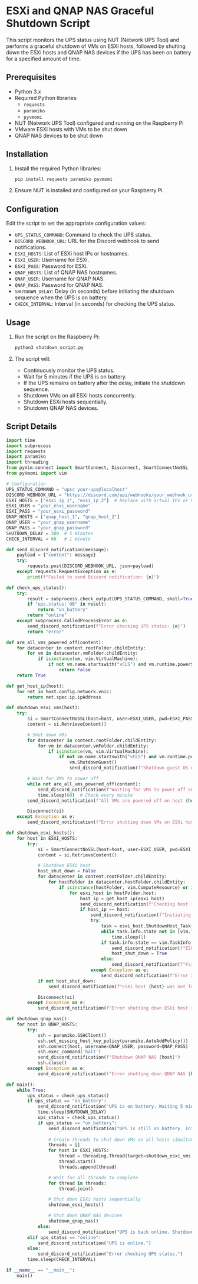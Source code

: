 
# ESXi and QNAP NAS Graceful Shutdown Script

This script monitors the UPS status using NUT (Network UPS Tool) and performs a graceful shutdown of VMs on ESXi hosts, followed by shutting down the ESXi hosts and QNAP NAS devices if the UPS has been on battery for a specified amount of time.

## Prerequisites

- Python 3.x
- Required Python libraries:
  - `requests`
  - `paramiko`
  - `pyvmomi`
- NUT (Network UPS Tool) configured and running on the Raspberry Pi
- VMware ESXi hosts with VMs to be shut down
- QNAP NAS devices to be shut down

## Installation

1. Install the required Python libraries:
   ```sh
   pip install requests paramiko pyvmomi
   ```

2. Ensure NUT is installed and configured on your Raspberry Pi.

## Configuration

Edit the script to set the appropriate configuration values:

- `UPS_STATUS_COMMAND`: Command to check the UPS status.
- `DISCORD_WEBHOOK_URL`: URL for the Discord webhook to send notifications.
- `ESXI_HOSTS`: List of ESXi host IPs or hostnames.
- `ESXI_USER`: Username for ESXi.
- `ESXI_PASS`: Password for ESXi.
- `QNAP_HOSTS`: List of QNAP NAS hostnames.
- `QNAP_USER`: Username for QNAP NAS.
- `QNAP_PASS`: Password for QNAP NAS.
- `SHUTDOWN_DELAY`: Delay (in seconds) before initiating the shutdown sequence when the UPS is on battery.
- `CHECK_INTERVAL`: Interval (in seconds) for checking the UPS status.

## Usage

1. Run the script on the Raspberry Pi:
   ```sh
   python3 shutdown_script.py
   ```

2. The script will:
   - Continuously monitor the UPS status.
   - Wait for 5 minutes if the UPS is on battery.
   - If the UPS remains on battery after the delay, initiate the shutdown sequence.
   - Shutdown VMs on all ESXi hosts concurrently.
   - Shutdown ESXi hosts sequentially.
   - Shutdown QNAP NAS devices.

## Script Details

```python
import time
import subprocess
import requests
import paramiko
import threading
from pyVim.connect import SmartConnect, Disconnect, SmartConnectNoSSL
from pyVmomi import vim

# Configuration
UPS_STATUS_COMMAND = "upsc your-ups@localhost"
DISCORD_WEBHOOK_URL = "https://discord.com/api/webhooks/your_webhook_url"
ESXI_HOSTS = ["esxi_ip_1", "exsi_ip_2"]  # Replace with actual IPs or hostnames
ESXI_USER = "your_esxi_username"
ESXI_PASS = "your_esxi_password"
QNAP_HOSTS = ["qnap_host_1", "qnap_host_2"]
QNAP_USER = "your_qnap_username"
QNAP_PASS = "your_qnap_password"
SHUTDOWN_DELAY = 300  # 5 minutes
CHECK_INTERVAL = 60   # 1 minute

def send_discord_notification(message):
    payload = {"content": message}
    try:
        requests.post(DISCORD_WEBHOOK_URL, json=payload)
    except requests.RequestException as e:
        print(f"Failed to send Discord notification: {e}")

def check_ups_status():
    try:
        result = subprocess.check_output(UPS_STATUS_COMMAND, shell=True).decode('utf-8')
        if "ups.status: OB" in result:
            return "on_battery"
        return "online"
    except subprocess.CalledProcessError as e:
        send_discord_notification(f"Error checking UPS status: {e}")
        return "error"

def are_all_vms_powered_off(content):
    for datacenter in content.rootFolder.childEntity:
        for vm in datacenter.vmFolder.childEntity:
            if isinstance(vm, vim.VirtualMachine):
                if not vm.name.startswith("vCLS") and vm.runtime.powerState == vim.VirtualMachinePowerState.poweredOn:
                    return False
    return True

def get_host_ip(host):
    for net in host.config.network.vnic:
        return net.spec.ip.ipAddress

def shutdown_esxi_vms(host):
    try:
        si = SmartConnectNoSSL(host=host, user=ESXI_USER, pwd=ESXI_PASS)
        content = si.RetrieveContent()

        # Shut down VMs
        for datacenter in content.rootFolder.childEntity:
            for vm in datacenter.vmFolder.childEntity:
                if isinstance(vm, vim.VirtualMachine):
                    if not vm.name.startswith("vCLS") and vm.runtime.powerState == vim.VirtualMachinePowerState.poweredOn:
                        vm.ShutdownGuest()
                        send_discord_notification(f"Shutdown guest OS on VM {vm.name} on host {host}")

        # Wait for VMs to power off
        while not are_all_vms_powered_off(content):
            send_discord_notification(f"Waiting for VMs to power off on host {host}")
            time.sleep(60)  # Check every minute
        send_discord_notification(f"All VMs are powered off on host {host}")

        Disconnect(si)
    except Exception as e:
        send_discord_notification(f"Error shutting down VMs on ESXi host {host}: {e}")

def shutdown_esxi_hosts():
    for host in ESXI_HOSTS:
        try:
            si = SmartConnectNoSSL(host=host, user=ESXI_USER, pwd=ESXI_PASS)
            content = si.RetrieveContent()

            # Shutdown ESXi host
            host_shut_down = False
            for datacenter in content.rootFolder.childEntity:
                for hostFolder in datacenter.hostFolder.childEntity:
                    if isinstance(hostFolder, vim.ComputeResource) or isinstance(hostFolder, vim.ClusterComputeResource):
                        for esxi_host in hostFolder.host:
                            host_ip = get_host_ip(esxi_host)
                            send_discord_notification(f"Checking host {host_ip} against {host}")
                            if host_ip == host:
                                send_discord_notification(f"Initiating shutdown for ESXi host {esxi_host.name}")
                                try:
                                    task = esxi_host.ShutdownHost_Task(force=True)
                                    while task.info.state not in [vim.TaskInfo.State.success, vim.TaskInfo.State.error]:
                                        time.sleep(1)
                                    if task.info.state == vim.TaskInfo.State.success:
                                        send_discord_notification(f"ESXi host {esxi_host.name} shutdown successfully")
                                        host_shut_down = True
                                    else:
                                        send_discord_notification(f"Failed to shut down ESXi host {esxi_host.name}: {task.info.error}")
                                except Exception as e:
                                    send_discord_notification(f"Error initiating shutdown for ESXi host {esxi_host.name}: {e}")
            if not host_shut_down:
                send_discord_notification(f"ESXi host {host} was not found in the inventory or could not be shut down")

            Disconnect(si)
        except Exception as e:
            send_discord_notification(f"Error shutting down ESXi host {host}: {e}")

def shutdown_qnap_nas():
    for host in QNAP_HOSTS:
        try:
            ssh = paramiko.SSHClient()
            ssh.set_missing_host_key_policy(paramiko.AutoAddPolicy())
            ssh.connect(host, username=QNAP_USER, password=QNAP_PASS)
            ssh.exec_command('halt')
            send_discord_notification(f"Shutdown QNAP NAS {host}")
            ssh.close()
        except Exception as e:
            send_discord_notification(f"Error shutting down QNAP NAS {host}: {e}")

def main():
    while True:
        ups_status = check_ups_status()
        if ups_status == "on_battery":
            send_discord_notification("UPS is on battery. Waiting 5 minutes before initiating shutdown sequence.")
            time.sleep(SHUTDOWN_DELAY)
            ups_status = check_ups_status()
            if ups_status == "on_battery":
                send_discord_notification("UPS is still on battery. Initiating shutdown sequence.")
                
                # Create threads to shut down VMs on all hosts simultaneously
                threads = []
                for host in ESXI_HOSTS:
                    thread = threading.Thread(target=shutdown_esxi_vms, args=(host,))
                    thread.start()
                    threads.append(thread)

                # Wait for all threads to complete
                for thread in threads:
                    thread.join()

                # Shut down ESXi hosts sequentially
                shutdown_esxi_hosts()

                # Shut down QNAP NAS devices
                shutdown_qnap_nas()
            else:
                send_discord_notification("UPS is back online. Shutdown sequence aborted.")
        elif ups_status == "online":
            send_discord_notification("UPS is online.")
        else:
            send_discord_notification("Error checking UPS status.")
        time.sleep(CHECK_INTERVAL)

if __name__ == "__main__":
    main()
```

